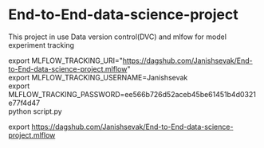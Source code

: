 # End-to-End-data-science-project
This project in use Data version control(DVC) and mlfow for model experiment tracking 

export MLFLOW_TRACKING_URI="https://dagshub.com/Janishsevak/End-to-End-data-science-project.mlflow" \
export MLFLOW_TRACKING_USERNAME=Janishsevak \
export MLFLOW_TRACKING_PASSWORD=ee566b726d52aceb45be61451b4d0321e77f4d47 \
python script.py

export https://dagshub.com/Janishsevak/End-to-End-data-science-project.mlflow